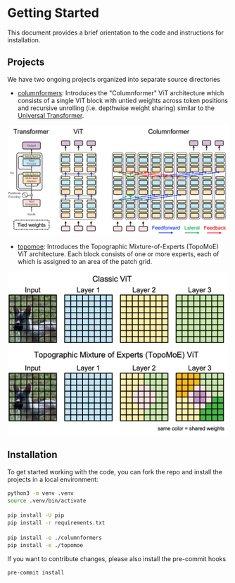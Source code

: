 # Getting Started

This document provides a brief orientation to the code and instructions for installation.

## Projects

We have two ongoing projects organized into separate source directories

- [columnformers](columnformers): Introduces the "Columnformer" ViT architecture which consists of a single ViT block with untied weights across token positions and recursive unrolling (i.e. depthwise weight sharing) similar to the [Universal Transformer](https://arxiv.org/abs/1807.03819).

<p align="center">
  <img src=".github/images/columnformer.jpg" width="600">
</p>

- [topomoe](topomoe): Introduces the Topographic Mixture-of-Experts (TopoMoE) ViT architecture. Each block consists of one or more experts, each of which is assigned to an area of the patch grid.

<p align="center">
  <img src=".github/images/topomoe.jpg" width="500">
</p>

## Installation

To get started working with the code, you can fork the repo and install the projects in a local environment:

```bash
python3 -m venv .venv
source .venv/bin/activate

pip install -U pip
pip install -r requirements.txt

pip install -e ./columnformers
pip install -e ./topomoe
```

If you want to contribute changes, please also install the pre-commit hooks

```bash
pre-commit install
```
